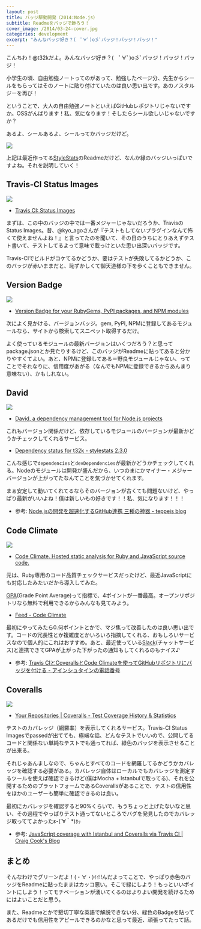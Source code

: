 ```yaml
---
layout: post
title: バッジ駆動開発（2014:Node.js）
subtitle: Readmeをバッジで飾ろう！
cover_image: /2014/03-24-cover.jpg
categories: development
excerpt: "みんなバッジ好き？(　ﾟ∀ﾟ)o彡ﾟバッジ！バッジ！バッジ！"
---
```


こんちわ！@t32kだよ。みんなバッジ好き？(　ﾟ∀ﾟ)o彡ﾟバッジ！バッジ！バッジ！

小学生の頃、自由勉強ノートってのがあって、勉強したページ分、先生からシールをもらってはそのノートに貼り付けていたのは良い思い出です。あのノスタルジーを再び！

ということで、大人の自由勉強ノートといえばGitHubレポジトリじゃないですか。OSSがんばります！私、気になります！そしたらシール欲しいじゃないですか？

あるよ、シールあるよ、シールってかバッジだけど。

[![](/mol/images/2014/03-24-fig01.png)](https://github.com/t32k/stylestats)

上記は最近作ってる[StyleStats](https://github.com/t32k/stylestats)のReadmeだけど、なんか緑のバッジいっぱいですよね。それを説明していく！

## Travis-CI Status Images

![](/mol/images/2014/03-24-fig02.png)

+ [Travis CI: Status Images](http://docs.travis-ci.com/user/status-images/)

まずは、この中のバッジの中では一番メジャーじゃないだろうか、Travisの Status Images。昔、@kyo_agoさんが『テストもしてないプラグインなんて怖くて使えませんよね！』と言ってたのを聞いて、その日のうちにとりあえずテスト書いて、テストしてるよって意味で載っけといた思い出深いバッジです。

Travis-CIでビルドがコケてるかどうか、要はテストが失敗してるかどうか、このバッジが赤いままだと、恥ずかしくて御天道様の下を歩くこともできません。

## Version Badge

![](/mol/images/2014/03-24-fig03.png)

+ [Version Badge for your RubyGems, PyPI packages, and NPM modules](http://badge.fury.io/for/js/stylestats)

次によく見かける、バージョンバッジ。gem, PyPI, NPMに登録してあるモジュールなら、サイトから検索してスニペット取得するだけ。

よく使っているモジュールの最新バージョンはいくつだろう？と思ってpackage.jsonとか見たりするけど、このバッジがReadmeに貼ってあると分かりやすくてよい。あと、NPMに登録してある＝野良モジュールじゃない、ってことでそれなりに、信用度があがる（なんでもNPMに登録できるからあんまり意味ない）、かもしれない。

## David

![](/mol/images/2014/03-24-fig04.jpg)

+ [David, a dependency management tool for Node.js projects](https://david-dm.org/)

これもバージョン関係だけど、依存しているモジュールのバージョンが最新かどうかチェックしてくれるサービス。

+ [Dependency status for t32k - stylestats 2.3.0](https://david-dm.org/t32k/stylestats#info=dependencies&view=table)

こんな感じで`dependencies`と`devDependencies`が最新かどうかチェックしてくれる。Nodeのモジュールは開発が盛んだから、いつのまにかマイナー・メジャーバージョンが上がってたなんてことを気づかせてくれます。

まぁ安定して動いてくれてるならそのバージョンが古くても問題ないけど、やっぱり最新がいいよね！僕は新しいもの好きです！！私、気になります！！！

+ 参考: [Node.jsの開発を超速化するGitHub連携 三種の神器 - teppeis blog](http://teppeis.hatenablog.com/entry/2013/12/node-github)

## Code Climate

![](/mol/images/2014/03-24-fig05.jpg)

+ [Code Climate. Hosted static analysis for Ruby and JavaScript source code.](https://codeclimate.com/)

元は、Ruby専用のコード品質チェックサービスだったけど、最近JavaScriptにも対応したみたいだから導入してみた。

[GPA](http://ja.wikipedia.org/wiki/GPA)(Grade Point Average)って指標で、4ポイントが一番最高。オープンリポジトリなら無料で利用できるからみんなも見てみよう。

+ [Feed - Code Climate](https://codeclimate.com/github/t32k/stylestats)

最初にやってみたら0.何ポイントとかで、マジ焦って改善したのは良い思い出です。コードの冗長性とか複雑度とかいろいろ指摘してくれる、おもしろいサービスなので個人的にこれはおすすめ。あと、最近使っている[Slack](https://slack.com/)(チャットサービス)と連携できてGPAが上がった下がったの通知もしてくれるのもナイス♪

+ 参考: [Travis CIとCoverallsとCode Climateを使ってGitHubリポジトリにバッジを付ける - アインシュタインの電話番号](http://blog.ruedap.com/2013/09/02/travis-ci-coveralls-code-climate-github-badge)

## Coveralls

![](/mol/images/2014/03-24-fig06.png)

+ [Your Repositories | Coveralls - Test Coverage History & Statistics](http://coveralls.io/)

テストのカバレッジ（網羅率）を表示してくれるサービス。Travis-CI Status Imagesでpassedが出てても、極端な話、どんなテストでいいので、公開してるコードと関係ない単純なテストでも通ってれば、緑色のバッジを表示させることが出来る。

それじゃあんましなので、ちゃんとすべてのコードを網羅してるかどうかカバレッジを確認する必要がある。カバレッジ自体はローカルでもカバレッジを測定するツールを使えば確認できるけど(僕はMocha + Istanbulで取ってる)、それを公開するためのプラットフォームであるCoverallsがあることで、テストの信用性をほかのユーザーも簡単に確認できるのは良い。

最初にカバレッジを確認すると90%くらいで、もうちょっと上げたないなと思い、その過程でやっぱりテスト通ってないところでバグを発見したのでカバレッジ取っててよかったε-(´∀｀*)ﾎｯ

+ 参考: [JavaScript coverage with Istanbul and Coveralls via Travis CI | Craig Cook's Blog](http://boycook.wordpress.com/2013/09/17/javascript-coverage-with-istanbul-and-coveralls-via-travis-ci/)

## まとめ

そんなわけでグリーンだよ！(・∀・)ｲｲ!!んだよってことで、やっぱり赤色のバッジをReadmeに貼ったままはカッコ悪い。そこで緑にしよう！もっといいポイントにしよう！ってモチベーションが湧いてくるのはよりよい開発を続けるためにはよいことだと思う。

また、Readmeとかで懇切丁寧な英語で解説できない分、緑色のBadgeを貼ってあるだけでも信用性をアピールできるのかなと思って最近、頑張ってたって話。
